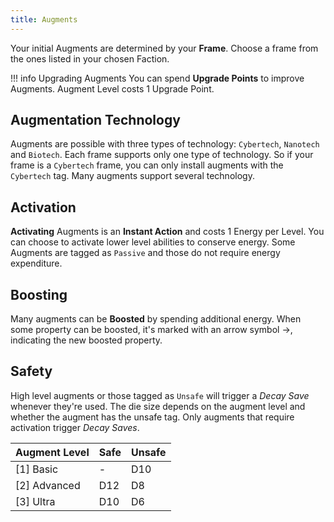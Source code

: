 ```yaml
---
title: Augments
---
```

Your initial Augments are determined by your **Frame**. Choose a frame from the ones listed in your chosen Faction.

!!! info Upgrading Augments
	You can spend **Upgrade Points** to improve Augments. Augment Level costs 1 Upgrade Point.

## Augmentation Technology
Augments are possible with three types of technology: `Cybertech`, `Nanotech` and `Biotech`. Each frame supports only one type of technology. So if your frame is a `Cybertech` frame,  you can only install augments with the `Cybertech` tag. Many augments support several technology.
## Activation
**Activating** Augments is an **Instant Action** and costs 1 Energy per Level. You can choose to activate lower level abilities to conserve energy. Some Augments are tagged as `Passive`  and those do not require energy expenditure.

## Boosting
Many augments can be **Boosted** by spending additional energy. When some property can be boosted, it's marked with an arrow symbol ->, indicating the new boosted property.

## Safety
High level augments or those tagged as `Unsafe` will trigger a *Decay Save* whenever they're used. The die size depends on the augment level and whether the augment has the unsafe tag. Only augments that require activation trigger *Decay Saves*.

| Augment Level | Safe | Unsafe |
| ------------- | ---- | ------ |
| [1] Basic     | -    | D10    |
| [2] Advanced  | D12  | D8     |
| [3] Ultra     | D10  | D6     |
